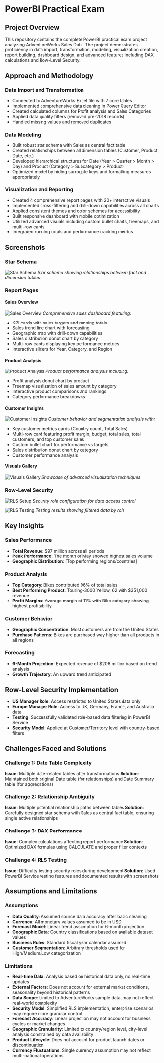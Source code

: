# PowerBI Practical Exam

## Project Overview
This repository contains the complete PowerBI practical exam project analyzing AdventureWorks Sales Data. The project demonstrates proficiency in data import, transformation, modeling, visualization creation, report building, dashboard design, and advanced features including DAX calculations and Row-Level Security.

## Approach and Methodology

### Data Import and Transformation
- Connected to AdventureWorks Excel file with 7 core tables
- Implemented comprehensive data cleaning in Power Query Editor
- Created calculated columns for Profit analysis and Sales Categories
- Applied data quality filters (removed pre-2018 records)
- Handled missing values and removed duplicates

### Data Modeling
- Built robust star schema with Sales as central fact table
- Created relationships between all dimension tables (Customer, Product, Date, etc.)
- Developed hierarchical structures for Date (Year > Quarter > Month > Day) and Product (Category > Subcategory > Product)
- Optimized model by hiding surrogate keys and formatting measures appropriately

### Visualization and Reporting
- Created 4 comprehensive report pages with 20+ interactive visuals
- Implemented cross-filtering and drill-down capabilities across all charts
- Applied consistent themes and color schemes for accessibility
- Built responsive dashboard with mobile optimization
- Utilized advanced visuals including custom bullet charts, treemaps, and multi-row cards
- Integrated running totals and performance tracking metrics

## Screenshots

### Star Schema
![Star Schema](https://github.com/QazGeo/PowerBI_Practical_Exam_George/blob/main/Screenshots/MODELVIEW.png?raw=true)
*Star schema showing relationships between fact and dimension tables*

### Report Pages

#### Sales Overview
![Sales Overview]([screenshots/sales_overview_page.png](https://github.com/QazGeo/PowerBI_Practical_Exam_George/blob/d75dd62a732ece134887c7bf89870d2618e41a84/Screenshots/SALES%20OVERVIEW.png))
*Comprehensive sales dashboard featuring:*
- KPI cards with sales targets and running totals
- Sales trend line chart with forecasting
- Geographic map with drill-down capabilities
- Sales distribution donut chart by category
- Multi-row cards displaying key performance metrics
- Interactive slicers for Year, Category, and Region

#### Product Analysis
![Product Analysis]([screenshots/product_analysis_page.png](https://github.com/QazGeo/PowerBI_Practical_Exam_George/blob/d75dd62a732ece134887c7bf89870d2618e41a84/Screenshots/PRODUCT_ANALYSIS.png))
*Product performance analysis including:*
- Profit analysis donut chart by product
- Treemap visualization of sales amount by category
- Interactive product comparisons and rankings
- Category performance breakdowns

#### Customer Insights
![Customer Insights]([screenshots/customer_insights_page.png](https://github.com/QazGeo/PowerBI_Practical_Exam_George/blob/d75dd62a732ece134887c7bf89870d2618e41a84/Screenshots/CUSTOMER_INSIGHTS.png))
*Customer behavior and segmentation analysis with:*
- Key customer metrics cards (Country count, Total Sales)
- Multi-row card featuring profit margin, budget, total sales, total customers, and top customer sales
- Custom bullet chart for performance vs targets
- Sales distribution donut chart by category
- Customer performance analysis

#### Visuals Gallery
![Visuals Gallery]([screenshots/visuals_gallery_page.png](https://github.com/QazGeo/PowerBI_Practical_Exam_George/blob/d75dd62a732ece134887c7bf89870d2618e41a84/Screenshots/VISUALS_GALLERY.png))
*Showcase of advanced visualization techniques*

### Row-Level Security
![RLS Setup](https://github.com/QazGeo/PowerBI_Practical_Exam_George/blob/d75dd62a732ece134887c7bf89870d2618e41a84/Screenshots/ROLES.png)
*Security role configuration for data access control*

![RLS Testing](https://github.com/QazGeo/PowerBI_Practical_Exam_George/blob/d75dd62a732ece134887c7bf89870d2618e41a84/Screenshots/ROLE_TEST.png)
*Testing results showing filtered data by role*

## Key Insights

### Sales Performance
- **Total Revenue**: $97 million across all periods
- **Peak Performance**: The month of May showed highest sales volume
- **Geographic Distribution**: [Top performing regions/countries]

### Product Analysis
- **Top Category**: Bikes contributed 96% of total sales
- **Best Performing Product**: Touring-3000 Yellow, 62 with $351,000 revenue
- **Profit Margins**: Average margin of 11% with Bike category showing highest profitability

### Customer Behavior
- **Geographic Concentration**: Most customers are from the United States
- **Purchase Patterns**: Bikes are purchased way higher than all products in all regions

### Forecasting
- **6-Month Projection**: Expected revenue of $206 million based on trend analysis
- **Growth Trajectory**: An upward trend anticipated

## Row-Level Security Implementation
- **US Manager Role**: Access restricted to United States data only
- **Europe Manager Role**: Access to UK, Germany, France, and Australia data
- **Testing**: Successfully validated role-based data filtering in PowerBI Service
- **Security Model**: Applied at Customer/Territory level with country-based filters

## Challenges Faced and Solutions

### Challenge 1: Date Table Complexity
**Issue**: Multiple date-related tables after transformations
**Solution**: Maintained both original Date table (for relationships) and Date Summary table (for aggregations)

### Challenge 2: Relationship Ambiguity
**Issue**: Multiple potential relationship paths between tables
**Solution**: Carefully designed star schema with Sales as central fact table, ensuring single active relationships

### Challenge 3: DAX Performance
**Issue**: Complex calculations affecting report performance
**Solution**: Optimized DAX formulas using CALCULATE and proper filter contexts

### Challenge 4: RLS Testing
**Issue**: Difficulty testing security roles during development
**Solution**: Used PowerBI Service testing features and documented results with screenshots

## Assumptions and Limitations

### Assumptions
- **Data Quality**: Assumed source data accuracy after basic cleaning
- **Currency**: All monetary values assumed to be in USD
- **Forecast Model**: Linear trend assumption for 6-month projection
- **Geographic Data**: Country classifications based on available dataset values
- **Business Rules**: Standard fiscal year calendar assumed
- **Customer Segmentation**: Arbitrary thresholds used for High/Medium/Low categorization

### Limitations
- **Real-time Data**: Analysis based on historical data only, no real-time updates
- **External Factors**: Does not account for external market conditions, seasonality beyond historical patterns
- **Data Scope**: Limited to AdventureWorks sample data, may not reflect real-world complexity
- **Security Model**: Simplified RLS implementation, enterprise scenarios may require more granular control
- **Forecast Accuracy**: Linear projection may not account for business cycles or market changes
- **Geographic Granularity**: Limited to country/region level, city-level analysis constrained by data availability
- **Product Lifecycle**: Does not account for product launch dates or discontinuation
- **Currency Fluctuations**: Single currency assumption may not reflect multi-national operations
